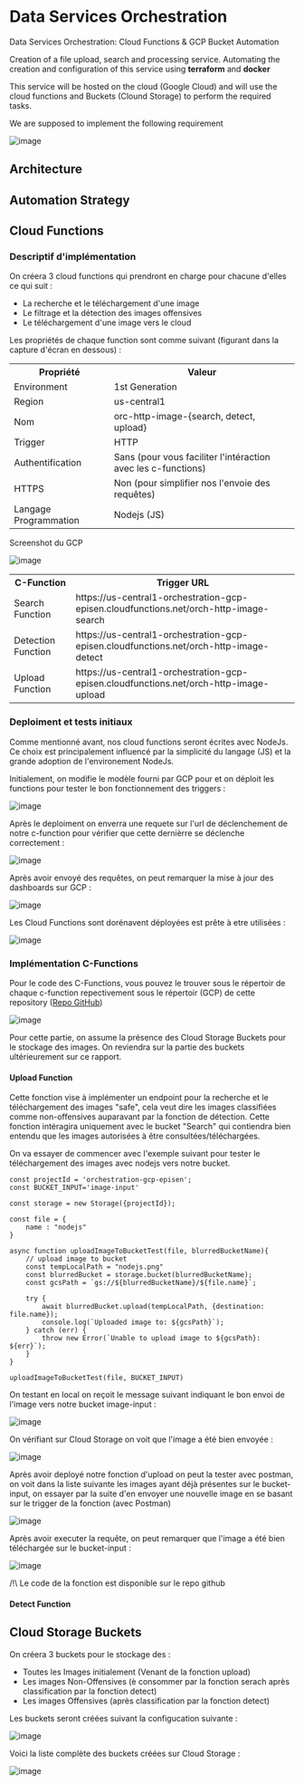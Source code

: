 # Data Services Orchestration
Data Services Orchestration: Cloud Functions & GCP Bucket Automation

Creation of a file upload, search and processing service. Automating the creation and configuration of this service using **terraform** and **docker**

This service will be hosted on the cloud (Google Cloud) and will use the cloud functions and Buckets (Clound Storage) to perform the required tasks.

We are supposed to implement the following requirement

![image](https://user-images.githubusercontent.com/114408910/206791199-a6408e11-2ac2-4446-8f27-a1a76ee03844.png)

## Architecture


## Automation Strategy


## Cloud Functions

### Descriptif d'implémentation

On créera 3 cloud functions qui prendront en charge pour chacune d'elles ce qui suit : 

* La recherche et le téléchargement d'une image
* Le filtrage et la détection des images offensives
* Le téléchargement d'une image vers le cloud

Les propriétés de chaque function sont comme suivant (figurant dans la capture d'écran en dessous) : 

<table>
    <tr>
        <th>Propriété</th> 
        <th>Valeur</th> 
    </tr>
    <tr>
        <td>Environment</td>
        <td>1st Generation</td>
    </tr>
    <tr>
        <td>Region</td> 
        <td>us-central1</td> 
    </tr>
    <tr>
        <td>Nom</td>
        <td>orc-http-image-{search, detect, upload}</td>
    </tr>
    <tr>
        <td>Trigger</td>
        <td>HTTP</td>
    </tr>
    <tr>
        <td>Authentification</td>
        <td>Sans (pour vous faciliter l'intéraction avec les c-functions)</td>
    </tr>
    <tr>
        <td>HTTPS</td>
        <td>Non (pour simplifier nos l'envoie des requêtes)</td>
    </tr>
    <tr>
        <td>Langage Programmation</td>
        <td>Nodejs (JS)</td>
    </tr>
</table>

Screenshot du GCP

![image](https://user-images.githubusercontent.com/114408910/210252286-b4f5b917-8495-4ae1-8dbc-b1c4c48eac35.png)

<table>
    <tr>
        <th>C-Function</th> 
        <th>Trigger URL</th> 
    </tr>
    <tr>
        <td>Search Function</td> 
        <td><a>https://us-central1-orchestration-gcp-episen.cloudfunctions.net/orch-http-image-search</a></td> 
    </tr>
    <tr>
        <td>Detection Function</td> 
        <td><a>https://us-central1-orchestration-gcp-episen.cloudfunctions.net/orch-http-image-detect</a></td> 
    </tr>
    <tr>
        <td>Upload Function</td> 
        <td><a>https://us-central1-orchestration-gcp-episen.cloudfunctions.net/orch-http-image-upload</a></td> 
    </tr>
</table>

### Deploiment et tests initiaux

Comme mentionné avant, nos cloud functions seront écrites avec NodeJs. Ce choix est principalement influencé par la simplicité du langage (JS) et la grande adoption de l'environement NodeJs. 

Initialement, on modifie le modèle fourni par GCP pour et on déploit les functions pour tester le bon fonctionnement des triggers :

![image](https://user-images.githubusercontent.com/114408910/210253863-5348eea3-2858-4c4e-b56d-adccee037601.png)

Après le deploiment on enverra une requete sur l'url de déclenchement de notre c-function pour vérifier que cette dernièrre se déclenche correctement :

![image](https://user-images.githubusercontent.com/114408910/210254502-3b3729ef-d8f9-452f-8378-88b3ba44c53a.png)

Après avoir envoyé des requêtes, on peut remarquer la mise à jour des dashboards sur GCP : 

![image](https://user-images.githubusercontent.com/114408910/210255985-c254ed43-13bf-46f5-af3f-45403854fb78.png)

Les Cloud Functions sont dorénavent déployées est prête à etre utilisées :

![image](https://user-images.githubusercontent.com/114408910/210254656-89bac18c-f279-4988-a592-5e39e2d85030.png)

### Implémentation C-Functions

Pour le code des C-Functions, vous pouvez le trouver sous le répertoir de chaque c-function repectivement sous le répertoir (GCP) de cette repository (<a href="https://github.com/aybrl-edu/automated-gcp-processing/tree/master/gcp">Repo GitHub</a>)

![image](https://user-images.githubusercontent.com/114408910/210255410-5e7bdfcb-a3a9-4765-988a-19d3db9fc9a8.png)

Pour cette partie, on assume la présence des Cloud Storage Buckets pour le stockage des images. On reviendra sur la partie des buckets ultérieurement sur ce rapport.

#### Upload Function

Cette fonction vise à implémenter un endpoint pour la recherche et le téléchargement des images "safe", cela veut dire les images classifiées comme non-offensives auparavant par la fonction de détection. Cette fonction intéragira uniquement avec le bucket "Search" qui contiendra bien entendu que les images autorisées à être consultées/téléchargées.

On va essayer de commencer avec l'exemple suivant pour tester le téléchargement des images avec nodejs vers notre bucket.

```
const projectId = 'orchestration-gcp-episen';
const BUCKET_INPUT='image-input'

const storage = new Storage({projectId});

const file = {
    name : "nodejs"
}

async function uploadImageToBucketTest(file, blurredBucketName){
    // upload image to bucket
    const tempLocalPath = "nodejs.png"
    const blurredBucket = storage.bucket(blurredBucketName);
    const gcsPath = `gs://${blurredBucketName}/${file.name}`;

    try {
        await blurredBucket.upload(tempLocalPath, {destination: file.name});
        console.log(`Uploaded image to: ${gcsPath}`);
    } catch (err) {
        throw new Error(`Unable to upload image to ${gcsPath}: ${err}`);
    }
}

uploadImageToBucketTest(file, BUCKET_INPUT)

````

On testant en local on reçoit le message suivant indiquant le bon envoi de l'image vers notre bucket image-input : 

![image](https://user-images.githubusercontent.com/114408910/210261786-63932703-2109-46f1-9801-7da18f2e983e.png)

On vérifiant sur Cloud Storage on voit que l'image a été bien envoyée : 

![image](https://user-images.githubusercontent.com/114408910/210261836-b1f79276-b43c-445f-83c4-de4de9133593.png)

Après avoir deployé notre fonction d'upload on peut la tester avec postman, on voit dans la liste suivante les images ayant déjà présentes sur le bucket-input, on essayer par la suite d'en envoyer une nouvelle image en se basant sur le trigger de la fonction (avec Postman)

![image](https://user-images.githubusercontent.com/114408910/210282075-ef4af243-7916-44f9-9055-5617c9f3320e.png)

Après avoir executer la requête, on peut remarquer que l'image a été bien téléchargée sur le bucket-input : 

![image](https://user-images.githubusercontent.com/114408910/210282114-75c4e672-a6b7-4305-9b45-6234769b5acc.png)

/!\ Le code de la fonction est disponible sur le repo github

#### Detect Function

## Cloud Storage Buckets

On créera 3 buckets pour le stockage des : 

* Toutes les Images initialement (Venant de la fonction upload)
* Les images Non-Offensives (è consommer par la fonction serach après classification par la fonction detect)
* Les images Offensives (après classification par la fonction detect)

Les buckets seront créées suivant la configucation suivante : 

![image](https://user-images.githubusercontent.com/114408910/210257258-51abb398-2633-45d5-aeb0-44a967bc545a.png)

Voici la liste complète des buckets créées sur Cloud Storage : 

![image](https://user-images.githubusercontent.com/114408910/210257587-55d7b9cd-93b4-49f6-9cbf-4a9d1589c80d.png)


